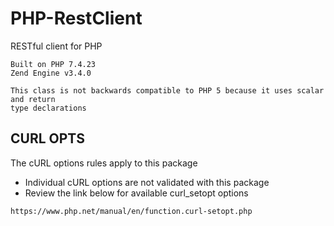 # PHP-RestClient
RESTful client for PHP

```
Built on PHP 7.4.23
Zend Engine v3.4.0

This class is not backwards compatible to PHP 5 because it uses scalar and return
type declarations
```


## CURL OPTS
The cURL options rules apply to this package
* Individual cURL options are not validated with this package
* Review the link below for available curl_setopt options
```
https://www.php.net/manual/en/function.curl-setopt.php
```
